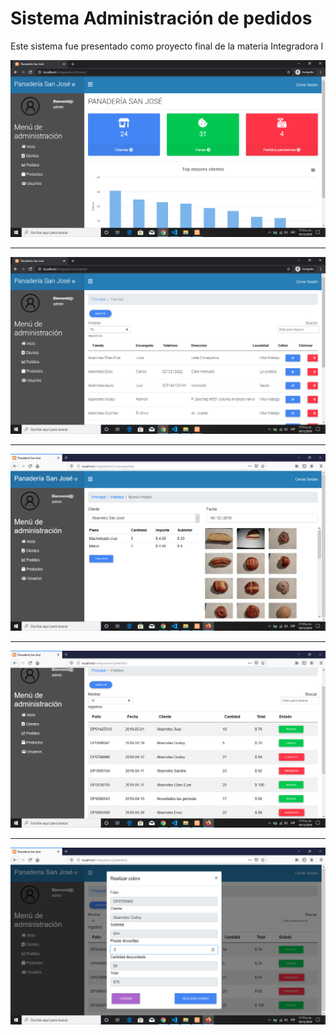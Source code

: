 # Sistema Administración de pedidos

Este sistema fue presentado como proyecto final de la materia Integradora I

[![N|Solid](https://github.com/MarianoHuitron/sistema-pedidos-pan/blob/master/docs/screenshot/1.png?raw=true)](https://nodesource.com/products/nsolid)

-----------------

[![N|Solid](https://github.com/MarianoHuitron/sistema-pedidos-pan/blob/master/docs/screenshot/2.png?raw=true)](https://nodesource.com/products/nsolid)

---------------

[![N|Solid](https://github.com/MarianoHuitron/sistema-pedidos-pan/blob/master/docs/screenshot/5.png?raw=true)](https://nodesource.com/products/nsolid)

------------

[![N|Solid](https://github.com/MarianoHuitron/sistema-pedidos-pan/blob/master/docs/screenshot/6.png?raw=true)](https://nodesource.com/products/nsolid)

-------

[![N|Solid](https://github.com/MarianoHuitron/sistema-pedidos-pan/blob/master/docs/screenshot/7.png?raw=true)](https://nodesource.com/products/nsolid)
